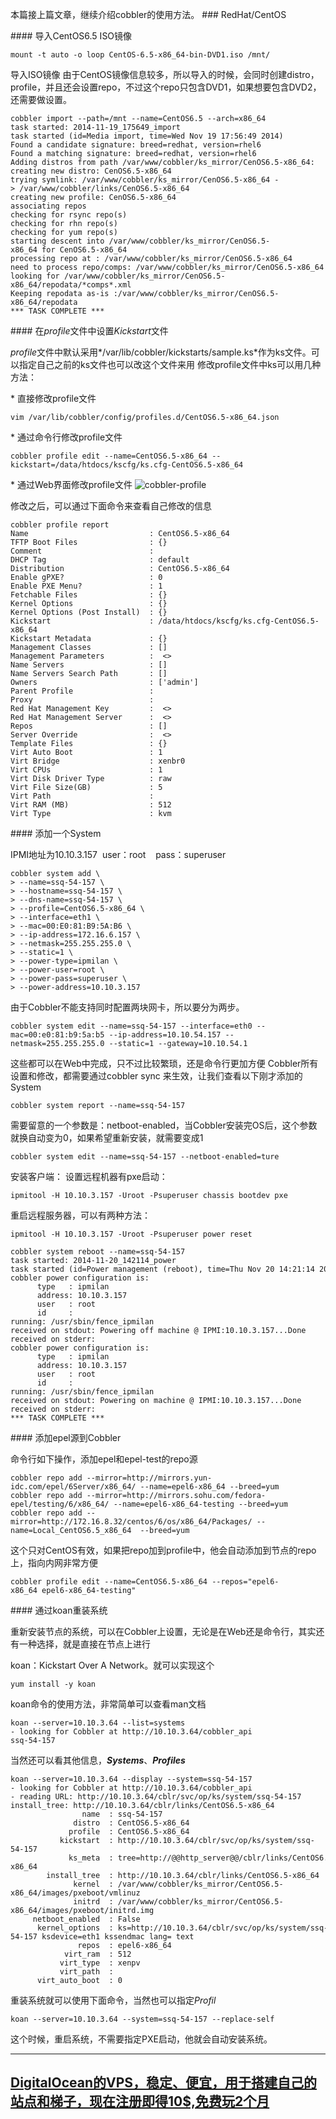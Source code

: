 本篇接上篇文章，继续介绍cobbler的使用方法。
### RedHat/CentOS

#### 导入CentOS6.5 ISO镜像
```
mount -t auto -o loop CentOS-6.5-x86_64-bin-DVD1.iso /mnt/
```
导入ISO镜像
由于CentOS镜像信息较多，所以导入的时候，会同时创建distro，profile，并且还会设置repo，不过这个repo只包含DVD1，如果想要包含DVD2，还需要做设置。
```
cobbler import --path=/mnt --name=CentOS6.5 --arch=x86_64
task started: 2014-11-19_175649_import
task started (id=Media import, time=Wed Nov 19 17:56:49 2014)
Found a candidate signature: breed=redhat, version=rhel6
Found a matching signature: breed=redhat, version=rhel6
Adding distros from path /var/www/cobbler/ks_mirror/CenOS6.5-x86_64:
creating new distro: CenOS6.5-x86_64
trying symlink: /var/www/cobbler/ks_mirror/CenOS6.5-x86_64 -> /var/www/cobbler/links/CenOS6.5-x86_64
creating new profile: CenOS6.5-x86_64
associating repos
checking for rsync repo(s)
checking for rhn repo(s)
checking for yum repo(s)
starting descent into /var/www/cobbler/ks_mirror/CenOS6.5-x86_64 for CenOS6.5-x86_64
processing repo at : /var/www/cobbler/ks_mirror/CenOS6.5-x86_64
need to process repo/comps: /var/www/cobbler/ks_mirror/CenOS6.5-x86_64
looking for /var/www/cobbler/ks_mirror/CenOS6.5-x86_64/repodata/*comps*.xml
Keeping repodata as-is :/var/www/cobbler/ks_mirror/CenOS6.5-x86_64/repodata
*** TASK COMPLETE ***
```

#### 在*profile*文件中设置*Kickstart*文件

*profile*文件中默认采用*/var/lib/cobbler/kickstarts/sample.ks*作为ks文件。可以指定自己之前的ks文件也可以改这个文件来用
修改profile文件中ks可以用几种方法：

* 直接修改profile文件
```
vim /var/lib/cobbler/config/profiles.d/CentOS6.5-x86_64.json 
```

* 通过命令行修改profile文件
```
cobbler profile edit --name=CentOS6.5-x86_64 --kickstart=/data/htdocs/kscfg/ks.cfg-CentOS6.5-x86_64
```

* 通过Web界面修改profile文件
![cobbler-profile](https://illlusion.github.io/resource/images/devops/cobbler/cobbler-profile.png)

修改之后，可以通过下面命令来查看自己修改的信息
```
cobbler profile report    
Name                           : CentOS6.5-x86_64
TFTP Boot Files                : {}
Comment                        : 
DHCP Tag                       : default
Distribution                   : CentOS6.5-x86_64
Enable gPXE?                   : 0
Enable PXE Menu?               : 1
Fetchable Files                : {}
Kernel Options                 : {}
Kernel Options (Post Install)  : {}
Kickstart                      : /data/htdocs/kscfg/ks.cfg-CentOS6.5-x86_64
Kickstart Metadata             : {}
Management Classes             : []
Management Parameters          :  <>
Name Servers                   : []
Name Servers Search Path       : []
Owners                         : ['admin']
Parent Profile                 : 
Proxy                          : 
Red Hat Management Key         :  <>
Red Hat Management Server      :  <>
Repos                          : []
Server Override                :  <>
Template Files                 : {}
Virt Auto Boot                 : 1
Virt Bridge                    : xenbr0
Virt CPUs                      : 1
Virt Disk Driver Type          : raw
Virt File Size(GB)             : 5
Virt Path                      : 
Virt RAM (MB)                  : 512
Virt Type                      : kvm
```

#### 添加一个System

IPMI地址为10.10.3.157  user：root    pass：superuser

```
cobbler system add \
> --name=ssq-54-157 \
> --hostname=ssq-54-157 \
> --dns-name=ssq-54-157 \
> --profile=CentOS6.5-x86_64 \
> --interface=eth1 \
> --mac=00:E0:81:B9:5A:B6 \
> --ip-address=172.16.6.157 \
> --netmask=255.255.255.0 \
> --static=1 \
> --power-type=ipmilan \
> --power-user=root \
> --power-pass=superuser \
> --power-address=10.10.3.157
```
由于Cobbler不能支持同时配置两块网卡，所以要分为两步。

```
cobbler system edit --name=ssq-54-157 --interface=eth0 --mac=00:e0:81:b9:5a:b5 --ip-address=10.10.54.157 --netmask=255.255.255.0 --static=1 --gateway=10.10.54.1
```

这些都可以在Web中完成，只不过比较繁琐，还是命令行更加方便
Cobbler所有设置和修改，都需要通过cobbler sync 来生效，让我们查看以下刚才添加的System
```
cobbler system report --name=ssq-54-157
```
需要留意的一个参数是：netboot-enabled，当Cobbler安装完OS后，这个参数就换自动变为0，如果希望重新安装，就需要变成1
```
cobbler system edit --name=ssq-54-157 --netboot-enabled=ture
```

安装客户端：
设置远程机器有pxe启动：
```
ipmitool -H 10.10.3.157 -Uroot -Psuperuser chassis bootdev pxe
```
重启远程服务器，可以有两种方法：
```
ipmitool -H 10.10.3.157 -Uroot -Psuperuser power reset

cobbler system reboot --name=ssq-54-157 
task started: 2014-11-20_142114_power
task started (id=Power management (reboot), time=Thu Nov 20 14:21:14 2014)
cobbler power configuration is:
      type   : ipmilan
      address: 10.10.3.157
      user   : root
      id     : 
running: /usr/sbin/fence_ipmilan
received on stdout: Powering off machine @ IPMI:10.10.3.157...Done
received on stderr: 
cobbler power configuration is:
      type   : ipmilan
      address: 10.10.3.157
      user   : root
      id     : 
running: /usr/sbin/fence_ipmilan
received on stdout: Powering on machine @ IPMI:10.10.3.157...Done
received on stderr: 
*** TASK COMPLETE ***
```
#### 添加epel源到Cobbler

命令行如下操作，添加epel和epel-test的repo源
```
cobbler repo add --mirror=http://mirrors.yun-idc.com/epel/6Server/x86_64/ --name=epel6-x86_64 --breed=yum
cobbler repo add --mirror=http://mirrors.sohu.com/fedora-epel/testing/6/x86_64/ --name=epel6-x86_64-testing --breed=yum
cobbler repo add --mirror=http://172.16.8.32/centos/6/os/x86_64/Packages/ --name=Local_CentOS6.5_x86_64  --breed=yum
```

这个只对CentOS有效，如果把repo加到profile中，他会自动添加到节点的repo上，指向内网非常方便
```
cobbler profile edit --name=CentOS6.5-x86_64 --repos="epel6-x86_64 epel6-x86_64-testing"
```


#### 通过koan重装系统

重新安装节点的系统，可以在Cobbler上设置，无论是在Web还是命令行，其实还有一种选择，就是直接在节点上进行

koan：Kickstart Over A Network。就可以实现这个

```
yum install -y koan
```
koan命令的使用方法，非常简单可以查看man文档
```
koan --server=10.10.3.64 --list=systems
- looking for Cobbler at http://10.10.3.64/cobbler_api
ssq-54-157
```
当然还可以看其他信息，***Systems***、***Profiles***
```
koan --server=10.10.3.64 --display --system=ssq-54-157
- looking for Cobbler at http://10.10.3.64/cobbler_api
- reading URL: http://10.10.3.64/cblr/svc/op/ks/system/ssq-54-157
install_tree: http://10.10.3.64/cblr/links/CentOS6.5-x86_64
                name  : ssq-54-157
              distro  : CentOS6.5-x86_64
             profile  : CentOS6.5-x86_64
           kickstart  : http://10.10.3.64/cblr/svc/op/ks/system/ssq-54-157
             ks_meta  : tree=http://@@http_server@@/cblr/links/CentOS6.5-x86_64 
        install_tree  : http://10.10.3.64/cblr/links/CentOS6.5-x86_64
              kernel  : /var/www/cobbler/ks_mirror/CentOS6.5-x86_64/images/pxeboot/vmlinuz
              initrd  : /var/www/cobbler/ks_mirror/CentOS6.5-x86_64/images/pxeboot/initrd.img
     netboot_enabled  : False
      kernel_options  : ks=http://10.10.3.64/cblr/svc/op/ks/system/ssq-54-157 ksdevice=eth1 kssendmac lang= text 
               repos  : epel6-x86_64
            virt_ram  : 512
           virt_type  : xenpv
           virt_path  : 
      virt_auto_boot  : 0
```
重装系统就可以使用下面命令，当然也可以指定*Profil*
```
koan --server=10.10.3.64 --system=ssq-54-157 --replace-self
```
这个时候，重启系统，不需要指定PXE启动，他就会自动安装系统。

---
## [DigitalOcean的VPS，稳定、便宜，用于搭建自己的站点和梯子，现在注册即得10$,免费玩2个月](https://www.digitalocean.com/?refcode=9e4ab85e22ec) ##
